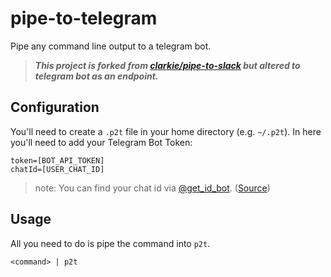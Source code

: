 # pipe-to-telegram

Pipe any command line output to a telegram bot.

> ***This project is forked from [clarkie/pipe-to-slack](https://github.com/clarkie/pipe-to-slack) but altered to telegram bot as an endpoint.***

## Configuration

You'll need to create a `.p2t` file in your home directory (e.g. `~/.p2t`). In here you'll need to add your Telegram Bot Token:

```
token=[BOT_API_TOKEN]
chatId=[USER_CHAT_ID]
```

 > note: You can find your chat id via [@get_id_bot](https://telegram.me/get_id_bot). ([Source](https://stackoverflow.com/a/37396871/3917353))

## Usage

All you need to do is pipe the command into `p2t`.

```
<command> | p2t
```